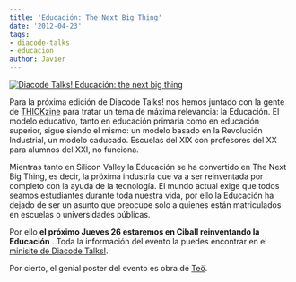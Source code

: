 ```yaml
---
title: 'Educación: The Next Big Thing'
date: '2012-04-23'
tags:
- diacode-talks
- educacion
author: Javier
---
```


[![Diacode Talks! Educación: the next big thing](http://blog.diacode.com/wp-content/uploads/2012/04/talks_edu.jpg)](http://talks.diacode.com)

Para la próxima edición de Diacode Talks! nos hemos juntado con la gente de 
[THICKzine](http://thickzine.com) para tratar un tema de máxima relevancia: la Educación. El modelo educativo, tanto en educación primaria como en educación superior, sigue siendo el mismo: un modelo basado en la Revolución Industrial, un modelo caducado. Escuelas del XIX con profesores del XX para alumnos del XXI, no funciona.


Mientras tanto en Silicon Valley la Educación se ha convertido en 
The Next Big Thing, es decir, la próxima industria que va a ser reinventada por completo con la ayuda de la tecnología. El mundo actual exige que todos seamos estudiantes durante toda nuestra vida, por ello la Educación ha dejado de ser un asunto que preocupe solo a quienes están matriculados en escuelas o universidades públicas.

Por ello 
**el próximo Jueves 26 estaremos en Ciball reinventando la Educación**
. Toda la información del evento la puedes encontrar en el 
[minisite de Diacode Talks!](http://talks.diacode.com/).

Por cierto, el genial poster del evento es obra de 
[Teö](http://ilusteo.blogspot.com.es/).
